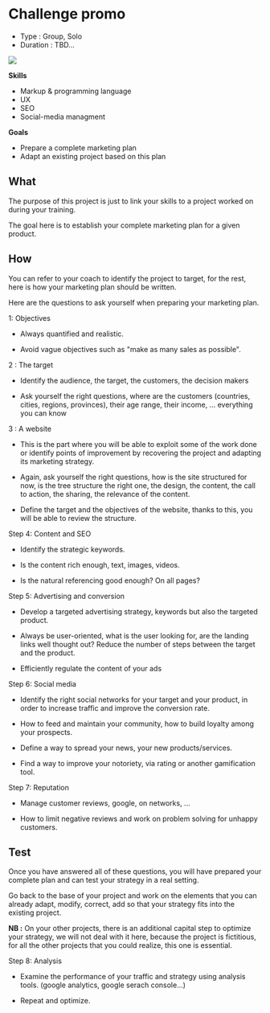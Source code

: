 # Challenge promo

* Type : Group, Solo
* Duration : TBD...

![](https://www.bkacontent.com/wp-content/uploads/2016/04/Case-Study.jpeg)

**Skills**

- Markup & programming language
- UX
- SEO
- Social-media managment

**Goals**

- Prepare a complete marketing plan
- Adapt an existing project based on this plan

## What

The purpose of this project is just to link your skills to a project worked on during your training.

The goal here is to establish your complete marketing plan for a given product.

## How

You can refer to your coach to identify the project to target, for the rest, here is how your marketing plan should be written.

Here are the questions to ask yourself when preparing your marketing plan.

1: Objectives

- Always quantified and realistic.

- Avoid vague objectives such as "make as many sales as possible".

2 : The target

- Identify the audience, the target, the customers, the decision makers

- Ask yourself the right questions, where are the customers (countries, cities, regions, provinces), their age range, their income, ... everything you can know

3 : A website

- This is the part where you will be able to exploit some of the work done or identify points of improvement by recovering the project and adapting its marketing strategy.

- Again, ask yourself the right questions, how is the site structured for now, is the tree structure the right one, the design, the content, the call to action, the sharing, the relevance of the content.

- Define the target and the objectives of the website, thanks to this, you will be able to review the structure.

Step 4: Content and SEO

- Identify the strategic keywords.

- Is the content rich enough, text, images, videos.

- Is the natural referencing good enough? On all pages?

Step 5: Advertising and conversion

- Develop a targeted advertising strategy, keywords but also the targeted product.

- Always be user-oriented, what is the user looking for, are the landing links well thought out?
Reduce the number of steps between the target and the product.

- Efficiently regulate the content of your ads

Step 6: Social media

- Identify the right social networks for your target and your product, in order to increase traffic and improve the conversion rate.

- How to feed and maintain your community, how to build loyalty among your prospects.

- Define a way to spread your news, your new products/services.

- Find a way to improve your notoriety, via rating or another gamification tool.

Step 7: Reputation

- Manage customer reviews, google, on networks, ...

- How to limit negative reviews and work on problem solving for unhappy customers.

## Test

Once you have answered all of these questions, you will have prepared your complete plan and can test your strategy in a real setting.

Go back to the base of your project and work on the elements that you can already adapt, modify, correct, add so that your strategy fits into the existing project.

**NB :** On your other projects, there is an additional capital step to optimize your strategy, we will not deal with it here, because the project is fictitious, for all the other projects that you could realize, this one is essential.

Step 8: Analysis

- Examine the performance of your traffic and strategy using analysis tools. (google analytics, google serach console...)

- Repeat and optimize.